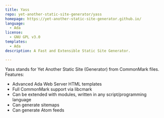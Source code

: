 ```yaml
---
title: Yass
repo: yet-another-static-site-generator/yass
homepage: https://yet-another-static-site-generator.github.io/
language:
  - Ada
license:
  - GNU GPL v3.0
templates:
  - Ada
description: A Fast and Extensible Static Site Generator.

---
```


Yass stands for Yet Another Static Site (Generator) from CommonMark files. Features:
* Advanced Ada Web Server HTML templates
* Full CommonMark support via libcmark
* Can be extended with modules, written in any script/programming language
* Can generate sitemaps
* Can generate Atom feeds
